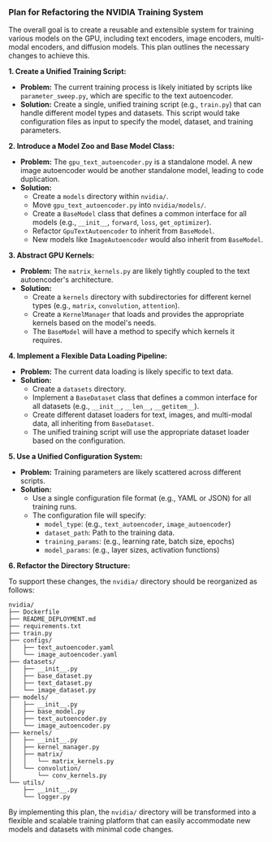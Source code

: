 ### Plan for Refactoring the NVIDIA Training System

The overall goal is to create a reusable and extensible system for training various models on the GPU, including text encoders, image encoders, multi-modal encoders, and diffusion models. This plan outlines the necessary changes to achieve this.

**1. Create a Unified Training Script:**

*   **Problem:** The current training process is likely initiated by scripts like `parameter_sweep.py`, which are specific to the text autoencoder.
*   **Solution:** Create a single, unified training script (e.g., `train.py`) that can handle different model types and datasets. This script would take configuration files as input to specify the model, dataset, and training parameters.

**2. Introduce a Model Zoo and Base Model Class:**

*   **Problem:** The `gpu_text_autoencoder.py` is a standalone model. A new image autoencoder would be another standalone model, leading to code duplication.
*   **Solution:**
    *   Create a `models` directory within `nvidia/`.
    *   Move `gpu_text_autoencoder.py` into `nvidia/models/`.
    *   Create a `BaseModel` class that defines a common interface for all models (e.g., `__init__`, `forward`, `loss`, `get_optimizer`).
    *   Refactor `GpuTextAutoencoder` to inherit from `BaseModel`.
    *   New models like `ImageAutoencoder` would also inherit from `BaseModel`.

**3. Abstract GPU Kernels:**

*   **Problem:** The `matrix_kernels.py` are likely tightly coupled to the text autoencoder's architecture.
*   **Solution:**
    *   Create a `kernels` directory with subdirectories for different kernel types (e.g., `matrix`, `convolution`, `attention`).
    *   Create a `KernelManager` that loads and provides the appropriate kernels based on the model's needs.
    *   The `BaseModel` will have a method to specify which kernels it requires.

**4. Implement a Flexible Data Loading Pipeline:**

*   **Problem:** The current data loading is likely specific to text data.
*   **Solution:**
    *   Create a `datasets` directory.
    *   Implement a `BaseDataset` class that defines a common interface for all datasets (e.g., `__init__`, `__len__`, `__getitem__`).
    *   Create different dataset loaders for text, images, and multi-modal data, all inheriting from `BaseDataset`.
    *   The unified training script will use the appropriate dataset loader based on the configuration.

**5. Use a Unified Configuration System:**

*   **Problem:** Training parameters are likely scattered across different scripts.
*   **Solution:**
    *   Use a single configuration file format (e.g., YAML or JSON) for all training runs.
    *   The configuration file will specify:
        *   `model_type`: (e.g., `text_autoencoder`, `image_autoencoder`)
        *   `dataset_path`: Path to the training data.
        *   `training_params`: (e.g., learning rate, batch size, epochs)
        *   `model_params`: (e.g., layer sizes, activation functions)

**6. Refactor the Directory Structure:**

To support these changes, the `nvidia/` directory should be reorganized as follows:

```
nvidia/
├── Dockerfile
├── README_DEPLOYMENT.md
├── requirements.txt
├── train.py
├── configs/
│   ├── text_autoencoder.yaml
│   └── image_autoencoder.yaml
├── datasets/
│   ├── __init__.py
│   ├── base_dataset.py
│   ├── text_dataset.py
│   └── image_dataset.py
├── models/
│   ├── __init__.py
│   ├── base_model.py
│   ├── text_autoencoder.py
│   └── image_autoencoder.py
├── kernels/
│   ├── __init__.py
│   ├── kernel_manager.py
│   ├── matrix/
│   │   └── matrix_kernels.py
│   └── convolution/
│       └── conv_kernels.py
└── utils/
    ├── __init__.py
    └── logger.py
```

By implementing this plan, the `nvidia/` directory will be transformed into a flexible and scalable training platform that can easily accommodate new models and datasets with minimal code changes.
